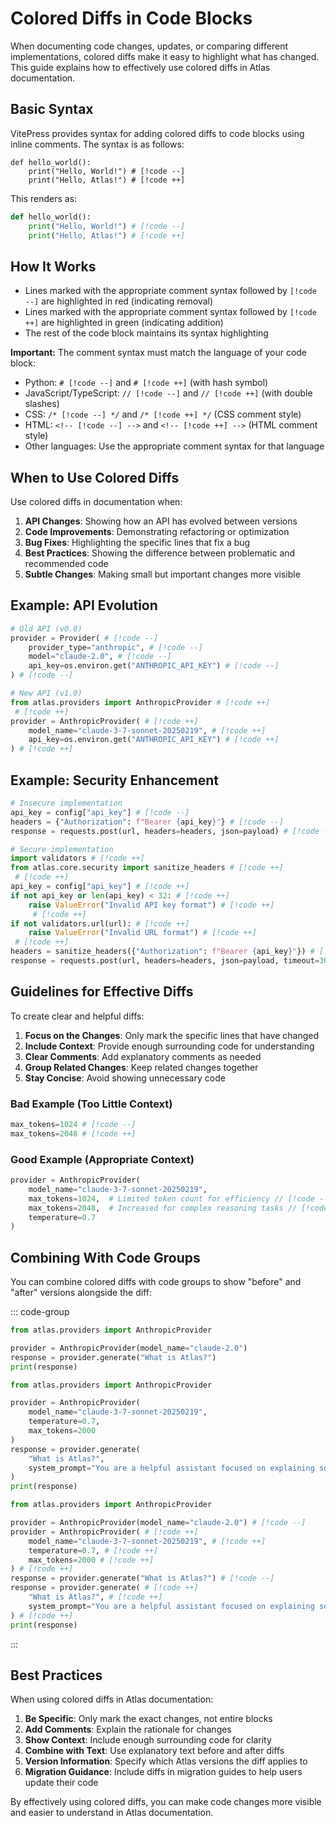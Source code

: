 # Colored Diffs in Code Blocks

When documenting code changes, updates, or comparing different implementations, colored diffs make it easy to highlight what has changed. This guide explains how to effectively use colored diffs in Atlas documentation.

## Basic Syntax

VitePress provides syntax for adding colored diffs to code blocks using inline comments. The syntax is as follows:

```
def hello_world():
    print("Hello, World!") # [!code --]
    print("Hello, Atlas!") # [!code ++]
```

This renders as:

```python
def hello_world():
    print("Hello, World!") # [!code --]
    print("Hello, Atlas!") # [!code ++]
```

## How It Works

- Lines marked with the appropriate comment syntax followed by `[!code --]` are highlighted in red (indicating removal)
- Lines marked with the appropriate comment syntax followed by `[!code ++]` are highlighted in green (indicating addition)
- The rest of the code block maintains its syntax highlighting

**Important:** The comment syntax must match the language of your code block:
- Python: `# [!code --]` and `# [!code ++]` (with hash symbol)
- JavaScript/TypeScript: `// [!code --]` and `// [!code ++]` (with double slashes)
- CSS: `/* [!code --] */` and `/* [!code ++] */` (CSS comment style)
- HTML: `<!-- [!code --] -->` and `<!-- [!code ++] -->` (HTML comment style)
- Other languages: Use the appropriate comment syntax for that language

## When to Use Colored Diffs

Use colored diffs in documentation when:

1. **API Changes**: Showing how an API has evolved between versions
2. **Code Improvements**: Demonstrating refactoring or optimization
3. **Bug Fixes**: Highlighting the specific lines that fix a bug
4. **Best Practices**: Showing the difference between problematic and recommended code
5. **Subtle Changes**: Making small but important changes more visible

## Example: API Evolution

```python
# Old API (v0.8)
provider = Provider( # [!code --]
    provider_type="anthropic", # [!code --]
    model="claude-2.0", # [!code --]
    api_key=os.environ.get("ANTHROPIC_API_KEY") # [!code --]
) # [!code --]

# New API (v1.0)
from atlas.providers import AnthropicProvider # [!code ++]
 # [!code ++]
provider = AnthropicProvider( # [!code ++]
    model_name="claude-3-7-sonnet-20250219", # [!code ++]
    api_key=os.environ.get("ANTHROPIC_API_KEY") # [!code ++]
) # [!code ++]
```

## Example: Security Enhancement

```python
# Insecure implementation
api_key = config["api_key"] # [!code --]
headers = {"Authorization": f"Bearer {api_key}"} # [!code --]
response = requests.post(url, headers=headers, json=payload) # [!code --]

# Secure implementation
import validators # [!code ++]
from atlas.core.security import sanitize_headers # [!code ++]
 # [!code ++]
api_key = config["api_key"] # [!code ++]
if not api_key or len(api_key) < 32: # [!code ++]
    raise ValueError("Invalid API key format") # [!code ++]
     # [!code ++]
if not validators.url(url): # [!code ++]
    raise ValueError("Invalid URL format") # [!code ++]
 # [!code ++]
headers = sanitize_headers({"Authorization": f"Bearer {api_key}"}) # [!code ++]
response = requests.post(url, headers=headers, json=payload, timeout=30) # [!code ++]
```

## Guidelines for Effective Diffs

To create clear and helpful diffs:

1. **Focus on the Changes**: Only mark the specific lines that have changed
2. **Include Context**: Provide enough surrounding code for understanding
3. **Clear Comments**: Add explanatory comments as needed
4. **Group Related Changes**: Keep related changes together
5. **Stay Concise**: Avoid showing unnecessary code

### Bad Example (Too Little Context)

```python
max_tokens=1024 # [!code --]
max_tokens=2048 # [!code ++]
```

### Good Example (Appropriate Context)

```python
provider = AnthropicProvider(
    model_name="claude-3-7-sonnet-20250219",
    max_tokens=1024,  # Limited token count for efficiency // [!code --]
    max_tokens=2048,  # Increased for complex reasoning tasks // [!code ++]
    temperature=0.7
)
```

## Combining With Code Groups

You can combine colored diffs with code groups to show "before" and "after" versions alongside the diff:

::: code-group

```python [Before]
from atlas.providers import AnthropicProvider

provider = AnthropicProvider(model_name="claude-2.0")
response = provider.generate("What is Atlas?")
print(response)
```

```python [After]
from atlas.providers import AnthropicProvider

provider = AnthropicProvider(
    model_name="claude-3-7-sonnet-20250219",
    temperature=0.7,
    max_tokens=2000
)
response = provider.generate(
    "What is Atlas?",
    system_prompt="You are a helpful assistant focused on explaining software frameworks."
)
print(response)
```

```python [Diff]
from atlas.providers import AnthropicProvider

provider = AnthropicProvider(model_name="claude-2.0") # [!code --]
provider = AnthropicProvider( # [!code ++]
    model_name="claude-3-7-sonnet-20250219", # [!code ++]
    temperature=0.7, # [!code ++]
    max_tokens=2000 # [!code ++]
) # [!code ++]
response = provider.generate("What is Atlas?") # [!code --]
response = provider.generate( # [!code ++]
    "What is Atlas?", # [!code ++]
    system_prompt="You are a helpful assistant focused on explaining software frameworks." # [!code ++]
) # [!code ++]
print(response)
```

:::

## Best Practices

When using colored diffs in Atlas documentation:

1. **Be Specific**: Only mark the exact changes, not entire blocks
2. **Add Comments**: Explain the rationale for changes
3. **Show Context**: Include enough surrounding code for clarity
4. **Combine with Text**: Use explanatory text before and after diffs
5. **Version Information**: Specify which Atlas versions the diff applies to
6. **Migration Guidance**: Include diffs in migration guides to help users update their code

By effectively using colored diffs, you can make code changes more visible and easier to understand in Atlas documentation.

